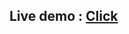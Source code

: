 ## Live demo : <a href="https://portfolio-react-7w3abvjaa-amol-nj2-051-masaischool.vercel.app/">Click</a>
  
